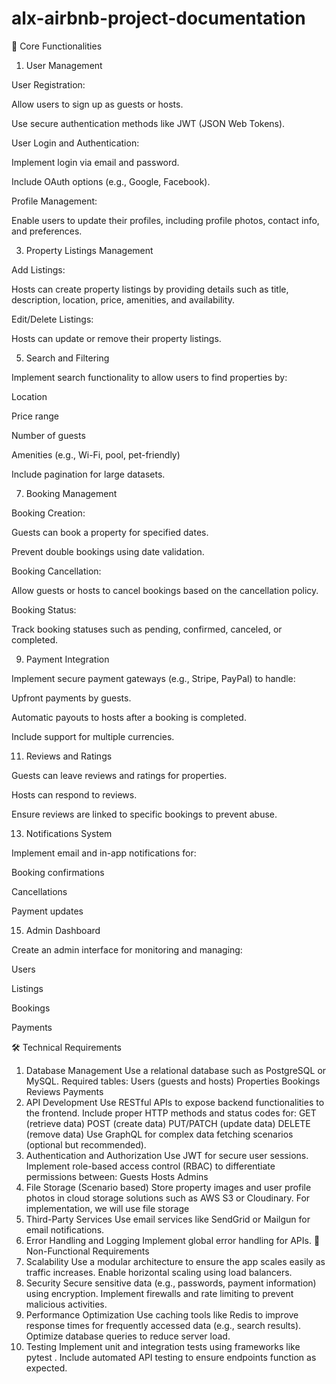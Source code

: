 # alx-airbnb-project-documentation

🔑 Core Functionalities

1. User Management
  
  User Registration:
  
  Allow users to sign up as guests or hosts.
  
  Use secure authentication methods like JWT (JSON Web Tokens).
  
  User Login and Authentication:
  
  Implement login via email and password.
  
  Include OAuth options (e.g., Google, Facebook).
  
  Profile Management:
  
  Enable users to update their profiles, including profile photos, contact info, and preferences.

3. Property Listings Management

Add Listings:

Hosts can create property listings by providing details such as title, description, location, price, amenities, and availability.

Edit/Delete Listings:

Hosts can update or remove their property listings.

5. Search and Filtering

Implement search functionality to allow users to find properties by:

Location

Price range

Number of guests

Amenities (e.g., Wi-Fi, pool, pet-friendly)

Include pagination for large datasets.

7. Booking Management

Booking Creation:

Guests can book a property for specified dates.

Prevent double bookings using date validation.

Booking Cancellation:

Allow guests or hosts to cancel bookings based on the cancellation policy.

Booking Status:

Track booking statuses such as pending, confirmed, canceled, or completed.

9. Payment Integration

Implement secure payment gateways (e.g., Stripe, PayPal) to handle:

Upfront payments by guests.

Automatic payouts to hosts after a booking is completed.

Include support for multiple currencies.

11. Reviews and Ratings

Guests can leave reviews and ratings for properties.

Hosts can respond to reviews.

Ensure reviews are linked to specific bookings to prevent abuse.

13. Notifications System

Implement email and in-app notifications for:

Booking confirmations

Cancellations

Payment updates

15. Admin Dashboard

Create an admin interface for monitoring and managing:

Users

Listings

Bookings

Payments

🛠️ Technical Requirements
1. Database Management
Use a relational database such as PostgreSQL or MySQL.
Required tables:
Users (guests and hosts)
Properties
Bookings
Reviews
Payments
2. API Development
Use RESTful APIs to expose backend functionalities to the frontend.
Include proper HTTP methods and status codes for:
GET (retrieve data)
POST (create data)
PUT/PATCH (update data)
DELETE (remove data)
Use GraphQL for complex data fetching scenarios (optional but recommended).
3. Authentication and Authorization
Use JWT for secure user sessions.
Implement role-based access control (RBAC) to differentiate permissions between:
Guests
Hosts
Admins
4. File Storage (Scenario based)
Store property images and user profile photos in cloud storage solutions such as AWS S3 or Cloudinary. For implementation, we will use file storage
5. Third-Party Services
Use email services like SendGrid or Mailgun for email notifications.
6. Error Handling and Logging
Implement global error handling for APIs.
🚀 Non-Functional Requirements
1. Scalability
Use a modular architecture to ensure the app scales easily as traffic increases.
Enable horizontal scaling using load balancers.
2. Security
Secure sensitive data (e.g., passwords, payment information) using encryption.
Implement firewalls and rate limiting to prevent malicious activities.
3. Performance Optimization
Use caching tools like Redis to improve response times for frequently accessed data (e.g., search results).
Optimize database queries to reduce server load.
4. Testing
Implement unit and integration tests using frameworks like pytest .
Include automated API testing to ensure endpoints function as expected.
